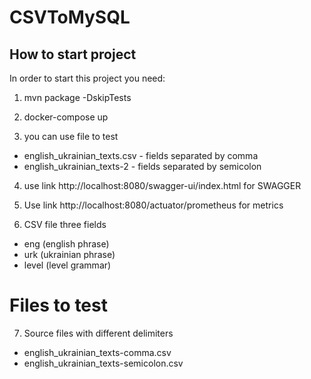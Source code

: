 # CSVToMySQL

## How to start project

In order to start this project you need:

1. mvn package -DskipTests

2. docker-compose up

3. you can use file to test
 - english_ukrainian_texts.csv - fields separated by comma
 - english_ukrainian_texts-2 - fields separated by semicolon

4. use link http://localhost:8080/swagger-ui/index.html for SWAGGER
5. Use link http://localhost:8080/actuator/prometheus for metrics

6. CSV file three fields
  - eng (english phrase)
  - urk (ukrainian phrase)
  - level (level grammar)

# Files to test

7. Source files with different delimiters
 - english_ukrainian_texts-comma.csv
 - english_ukrainian_texts-semicolon.csv
